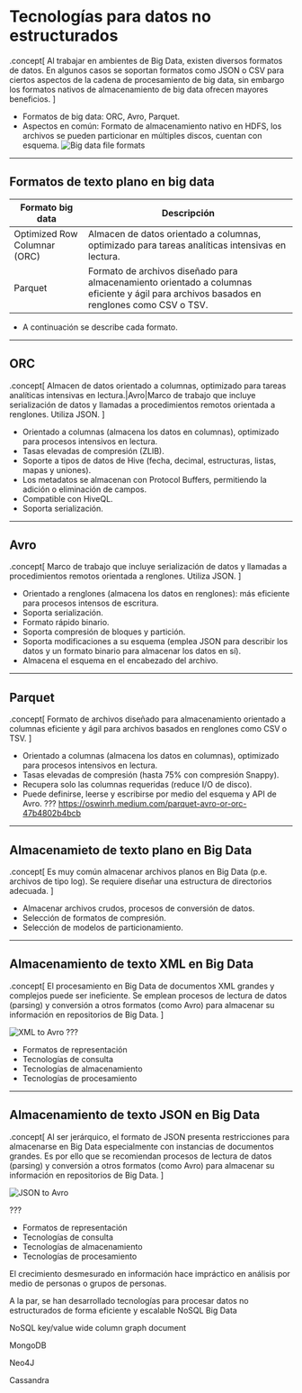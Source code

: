 # Tecnologías para datos no estructurados
.concept[
    Al trabajar en ambientes de Big Data, existen diversos formatos de datos. En algunos casos se soportan formatos como JSON o CSV para ciertos aspectos de la cadena de procesamiento de big data, sin embargo los formatos nativos de almacenamiento de big data ofrecen mayores beneficios.
]
- Formatos de big data: ORC, Avro, Parquet.
- Aspectos en común: Formato de almacenamiento nativo en HDFS, los archivos se pueden particionar en múltiples discos, cuentan con esquema.
![Big data file formats](images/big-data-file-formats.png)
---
## Formatos de texto plano en big data
|Formato big data|Descripción|
|---|---|
|Optimized Row Columnar (ORC)|Almacen de datos orientado a columnas, optimizado para tareas analíticas intensivas en lectura.|Avro|Marco de trabajo que incluye serialización de datos y llamadas a procedimientos remotos orientada a renglones. Utiliza JSON.|
|Parquet|Formato de archivos diseñado para almacenamiento orientado a columnas eficiente y ágil para archivos basados en renglones como CSV o TSV.|

- A continuación se describe cada formato.
---

## ORC
.concept[
    Almacen de datos orientado a columnas, optimizado para tareas analíticas intensivas en lectura.|Avro|Marco de trabajo que incluye serialización de datos y llamadas a procedimientos remotos orientada a renglones. Utiliza JSON.
]
- Orientado a columnas (almacena los datos en columnas), optimizado para procesos intensivos en lectura.
- Tasas elevadas de compresión (ZLIB).
- Soporte a tipos de datos de Hive (fecha, decimal, estructuras, listas, mapas y uniones).
- Los metadatos se almacenan con Protocol Buffers, permitiendo la adición o eliminación de campos.
- Compatible con HiveQL.
- Soporta serialización.

---

## Avro
.concept[
    Marco de trabajo que incluye serialización de datos y llamadas a procedimientos remotos orientada a renglones. Utiliza JSON.
]
- Orientado a renglones (almacena los datos en renglones): más eficiente para procesos intensos de escritura.
- Soporta serialización.
- Formato rápido binario.
- Soporta compresión de bloques y partición.
- Soporta modificaciones a su esquema (emplea JSON para describir los datos y un formato binario para almacenar los datos en sí).
- Almacena el esquema en el encabezado del archivo.
---
## Parquet
.concept[
Formato de archivos diseñado para almacenamiento orientado a columnas eficiente y ágil para archivos basados en renglones como CSV o TSV.
]
- Orientado a columnas (almacena los datos en columnas), optimizado para procesos intensivos en lectura.
- Tasas elevadas de compresión (hasta 75% con compresión Snappy).
- Recupera solo las columnas requeridas (reduce I/O de disco).
- Puede definirse, leerse y escribirse por medio del esquema y API de Avro.
???
https://oswinrh.medium.com/parquet-avro-or-orc-47b4802b4bcb
---
## Almacenamieto de texto plano en Big Data
.concept[
    Es muy común almacenar archivos planos en Big Data (p.e. archivos de tipo log). Se requiere diseñar una estructura de directorios adecuada.
]

- Almacenar archivos crudos, procesos de conversión de datos.
- Selección de formatos de compresión.
- Selección de modelos de particionamiento.

---
## Almacenamiento de texto XML en Big Data
.concept[
    El procesamiento en Big Data de documentos XML grandes y complejos puede ser ineficiente. Se emplean procesos de lectura de datos (parsing) y conversión a otros formatos (como Avro) para almacenar su información en repositorios de Big Data.
]

![XML to Avro](images/xml-to-avro.png)
???
- Formatos de representación
- Tecnologías de consulta
- Tecnologías de almacenamiento
- Tecnologías de procesamiento
---
## Almacenamiento de texto JSON en Big Data
.concept[
    Al ser jerárquico, el formato de JSON presenta restricciones para almacenarse en Big Data especialmente con instancias de documentos grandes. Es por ello que se recomiendan procesos de lectura de datos (parsing) y conversión a otros formatos (como Avro) para almacenar su información en repositorios de Big Data.
]

![JSON to Avro](images/json-to-avro.png)

???
- Formatos de representación
- Tecnologías de consulta
- Tecnologías de almacenamiento
- Tecnologías de procesamiento



El crecimiento desmesurado en información hace impráctico en análisis por medio de personas o grupos de personas.

A la par, se han desarrollado tecnologías para procesar datos no estructurados de forma eficiente y escalable
NoSQL
Big Data

NoSQL
key/value
wide column
graph
document

MongoDB

Neo4J

 Cassandra
